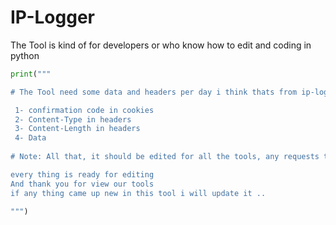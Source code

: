 # IP-Logger

The Tool is kind of for developers or who know how to edit and coding in python

```python
print("""

# The Tool need some data and headers per day i think thats from ip-logger not from me and sorry for any Disturb

 1- confirmation code in cookies
 2- Content-Type in headers
 3- Content-Length in headers
 4- Data
 
# Note: All that, it should be edited for all the tools, any requests that need to be modified, I put it in a special form

every thing is ready for editing
And thank you for view our tools
if any thing came up new in this tool i will update it ..

""")
```
